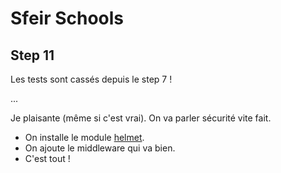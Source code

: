 # Sfeir Schools

## Step 11

Les tests sont cassés depuis le step 7 !

...

Je plaisante (même si c'est vrai). On va parler sécurité vite fait.

- On installe le module [helmet](https://www.npmjs.com/package/helmet).
- On ajoute le middleware qui va bien.
- C'est tout !